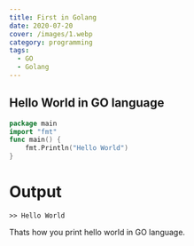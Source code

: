 ```yaml
---
title: First in Golang
date: 2020-07-20
cover: /images/1.webp
category: programming
tags:
  - GO
  - Golang
---
```


## Hello World in GO language

```go
package main
import "fmt"
func main() {
    fmt.Println("Hello World")
}
```
# Output
```
>> Hello World
```

Thats how you print hello world in GO language.
